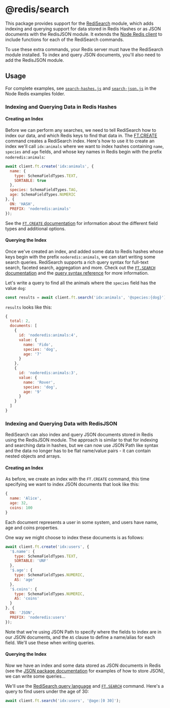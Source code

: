 # @redis/search

This package provides support for the [RediSearch](https://redisearch.io) module, which adds indexing and querying support for data stored in Redis Hashes or as JSON documents with the RedisJSON module.  It extends the [Node Redis client](https://github.com/redis/node-redis) to include functions for each of the RediSearch commands.

To use these extra commands, your Redis server must have the RediSearch module installed.  To index and query JSON documents, you'll also need to add the RedisJSON module.

## Usage

For complete examples, see [`search-hashes.js`](https://github.com/redis/node-redis/blob/master/examples/search-hashes.js) and [`search-json.js`](https://github.com/redis/node-redis/blob/master/examples/search-json.js) in the Node Redis examples folder.

### Indexing and Querying Data in Redis Hashes

#### Creating an Index

Before we can perform any searches, we need to tell RediSearch how to index our data, and which Redis keys to find that data in.  The [FT.CREATE](https://redis.io/commands/ft.create) command creates a RediSearch index.  Here's how to use it to create an index we'll call `idx:animals` where we want to index hashes containing `name`, `species` and `age` fields, and whose key names in Redis begin with the prefix `noderedis:animals`:

```javascript
await client.ft.create('idx:animals', {
  name: {
    type: SchemaFieldTypes.TEXT,
    SORTABLE: true
  },
  species: SchemaFieldTypes.TAG,
  age: SchemaFieldTypes.NUMERIC
}, {
  ON: 'HASH',
  PREFIX: 'noderedis:animals'
});
```

See the [`FT.CREATE` documentation](https://redis.io/commands/ft.create/#description) for information about the different field types and additional options.

#### Querying the Index

Once we've created an index, and added some data to Redis hashes whose keys begin with the prefix `noderedis:animals`, we can start writing some search queries.  RediSearch supports a rich query syntax for full-text search, faceted search, aggregation and more.  Check out the [`FT.SEARCH` documentation](https://redis.io/commands/ft.search) and the [query syntax reference](https://redis.io/docs/interact/search-and-query/query) for more information.

Let's write a query to find all the animals where the `species` field has the value `dog`:

```javascript
const results = await client.ft.search('idx:animals', '@species:{dog}');
```

`results` looks like this:

```javascript
{
  total: 2,
  documents: [
    {
      id: 'noderedis:animals:4',
      value: {
        name: 'Fido',
        species: 'dog',
        age: '7'
      }
    },
    {
      id: 'noderedis:animals:3',
      value: {
        name: 'Rover',
        species: 'dog',
        age: '9'
      }
    }
  ]
}
```

### Indexing and Querying Data with RedisJSON

RediSearch can also index and query JSON documents stored in Redis using the RedisJSON module.  The approach is similar to that for indexing and searching data in hashes, but we can now use JSON Path like syntax and the data no longer has to be flat name/value pairs - it can contain nested objects and arrays.

#### Creating an Index

As before, we create an index with the `FT.CREATE` command, this time specifying we want to index JSON documents that look like this:

```javascript
{
  name: 'Alice',
  age: 32,
  coins: 100
}
```

Each document represents a user in some system, and users have name, age and coins properties.

One way we might choose to index these documents is as follows:

```javascript
await client.ft.create('idx:users', {
  '$.name': {
    type: SchemaFieldTypes.TEXT,
    SORTABLE: 'UNF'
  },
  '$.age': {
    type: SchemaFieldTypes.NUMERIC,
    AS: 'age'
  },
  '$.coins': {
    type: SchemaFieldTypes.NUMERIC,
    AS: 'coins'
  }
}, {
  ON: 'JSON',
  PREFIX: 'noderedis:users'
});
```

Note that we're using JSON Path to specify where the fields to index are in our JSON documents, and the `AS` clause to define a name/alias for each field.  We'll use these when writing queries.

#### Querying the Index

Now we have an index and some data stored as JSON documents in Redis (see the [JSON package documentation](https://github.com/redis/node-redis/tree/master/packages/json) for examples of how to store JSON), we can write some queries...

We'll use the [RediSearch query language](https://redis.io/docs/interact/search-and-query/query) and [`FT.SEARCH`](https://redis.io/commands/ft.search) command.  Here's a query to find users under the age of 30:

```javascript
await client.ft.search('idx:users', '@age:[0 30]');
```

